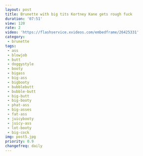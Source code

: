 ```yaml
---
layout: post
title: Brunette with big tits Kortney Kane gets rough fuck 
duration: '07:51'
view: 120
rate: 2
video: 'https://flashservice.xvideos.com/embedframe/26425331'
category: 
 - brunette
tags: 
 - ass
 - blowjob
 - butt
 - doggystyle
 - booty
 - bigass
 - big-ass
 - bigbooty
 - bubblebutt
 - bubble-butt
 - big-butt
 - big-booty
 - phat-ass
 - big-asses
 - fat-ass
 - juicybooty
 - juicy-ass
 - lot-booty
 - big-cock
img: post5.jpg
priority: 0.9
changefreq: daily
---
```

